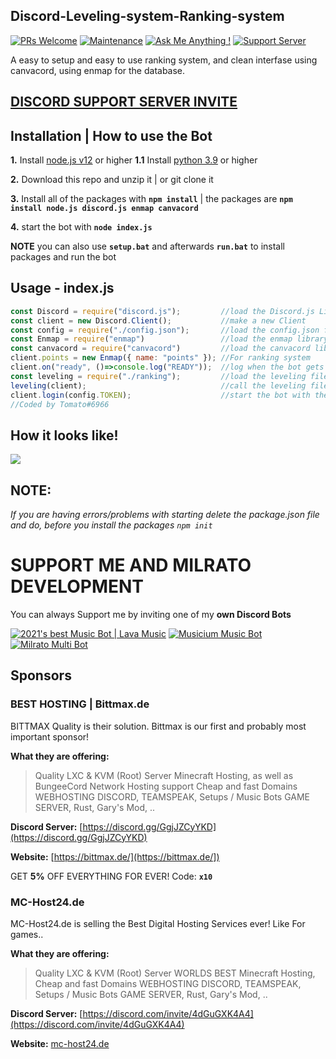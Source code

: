 ## Discord-Leveling-system-Ranking-system

[![PRs Welcome](https://img.shields.io/badge/PRs-welcome-brightgreen.svg?style=flat-square)](http://makeapullrequest.com)
[![Maintenance](https://img.shields.io/badge/Maintained%3F-yes-green.svg)](https://GitHub.com/Tomato6966/)
[![Ask Me Anything !](https://img.shields.io/badge/Ask%20me-anything-1abc9c.svg)](https://GitHub.com/Tomato6966/Ask-Me-Anything)
[![Support Server](https://img.shields.io/discord/591914197219016707.svg?label=&logo=discord&logoColor=ffffff&color=7389D8&labelColor=6A7EC2)](https://discord.gg/fS6qBSm)

A easy to setup and easy to use ranking system, and clean interfase using canvacord, using enmap for the database.

## [**DISCORD SUPPORT SERVER INVITE**](https://support.milrato.eu)

## Installation | How to use the Bot

 **1.** Install [node.js v12](https://nodejs.org/api/cli.html#cli_unhandled_rejections_mode) or higher
 **1.1** Install [python 3.9](https://www.python.org/downloads/) or higher
 
 **2.** Download this repo and unzip it    |    or git clone it
 
 **3.** Install all of the packages with **`npm install`**     |  the packages are   **`npm install node.js discord.js enmap canvacord`**
 
 **4.** start the bot with **`node index.js`**

 **NOTE** you can also use **`setup.bat`** and afterwards **`run.bat`** to install packages and run the bot

## Usage - index.js

```javascript
const Discord = require("discord.js");         //load the Discord.js Library
const client = new Discord.Client();           //make a new Client
const config = require("./config.json");       //load the config.json file
const Enmap = require("enmap")                 //load the enmap library
const canvacord = require("canvacord")         //load the canvacord library
client.points = new Enmap({ name: "points" }); //For ranking system
client.on("ready", ()=>console.log("READY"));  //log when the bot gets ready
const leveling = require("./ranking");         //load the leveling file
leveling(client);                              //call the leveling file with the client
client.login(config.TOKEN);                    //start the bot with the bot token
//Coded by Tomato#6966
```

## How it looks like!

![](https://cdn.discordapp.com/attachments/751863584681885777/775632780057903124/RankCard.png)


## **NOTE:**

*If you are having errors/problems with starting delete the package.json file and do, before you install the packages `npm init`*

# SUPPORT ME AND MILRATO DEVELOPMENT

You can always Support me by inviting one of my **own Discord Bots**

[![2021's best Music Bot | Lava Music](https://cdn.discordapp.com/attachments/748533465972080670/817088638780440579/test3.png)](https://lava.milrato.eu)
[![Musicium Music Bot](https://cdn.discordapp.com/attachments/742446682381221938/770055673965707264/test1.png)](https://dc.musicium.eu)
[![Milrato Multi Bot](https://cdn.discordapp.com/attachments/742446682381221938/770056826724679680/test1.png)](https://dc.milrato.eu)

## Sponsors

### BEST HOSTING | Bittmax.de
BITTMAX Quality is their solution.
Bittmax is our first and probably most important sponsor!

**What they are offering:**
> Quality LXC & KVM (Root) Server
> Minecraft Hosting, as well as BungeeCord Network Hosting support
> Cheap and fast Domains
> WEBHOSTING
> DISCORD, TEAMSPEAK, Setups / Music Bots
> GAME SERVER, Rust, Gary's Mod, ..

**Discord Server:**
[https://discord.gg/GgjJZCyYKD](https://discord.gg/GgjJZCyYKD)

**Website:**
[https://bittmax.de/](https://bittmax.de/])

GET **5%** OFF EVERYTHING FOR EVER!
Code: **`x10`**

### MC-Host24.de
MC-Host24.de is selling the Best Digital Hosting Services ever!
Like For games..

**What they are offering:**
> Quality LXC & KVM (Root) Server
> WORLDS BEST Minecraft Hosting,
> Cheap and fast Domains
> WEBHOSTING
> DISCORD, TEAMSPEAK, Setups / Music Bots
> GAME SERVER, Rust, Gary's Mod, ..

**Discord Server:**
[https://discord.com/invite/4dGuGXK4A4](https://discord.com/invite/4dGuGXK4A4)

**Website:**
[mc-host24.de](https://mc-host24.de/user/affiliate/3121])

